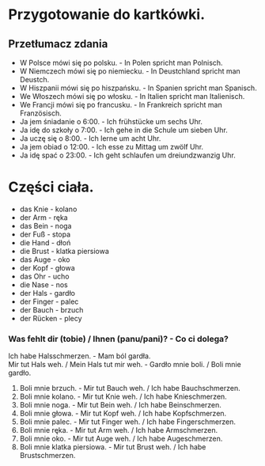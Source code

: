 # Przygotowanie do kartkówki.
## Przetłumacz zdania
- W Polsce mówi się po polsku. - In Polen spricht man Polnisch.
- W Niemczech mówi się po niemiecku. - In Deustchland spricht man Deustch.
- W Hiszpanii mówi się po hiszpańsku. - In Spanien spricht man Spanisch.
- We Włoszech mówi się po włosku. - In Italien spricht man Italienisch.
- We Francji mówi się po francusku. - In Frankreich spricht man Französisch.
- Ja jem śniadanie o 6:00. - Ich frühstücke um sechs Uhr.
- Ja idę do szkoły o 7:00. - Ich gehe in die Schule um sieben Uhr.
- Ja uczę się o 8:00. - Ich lerne um acht Uhr.
- Ja jem obiad o 12:00. - Ich esse zu Mittag um zwölf Uhr.
- Ja idę spać o 23:00. - Ich geht schlaufen um dreiundzwanzig Uhr.
# Części ciała.
- das Knie - kolano
- der Arm - ręka
- das Bein - noga
- der Fuß - stopa
- die Hand - dłoń
- die Brust - klatka piersiowa
- das Auge - oko
- der Kopf - głowa
- das Ohr - ucho
- die Nase - nos
- der Hals - gardło
- der Finger - palec
- der Bauch - brzuch
- der Rücken - plecy
### Was fehlt dir (tobie) / Ihnen (panu/pani)? - Co ci dolega?
Ich habe Halsschmerzen. - Mam ból gardła.  
Mir tut Hals weh. / Mein Hals tut mir weh. - Gardło mnie boli. / Boli mnie gardło.
1. Boli mnie brzuch. - Mir tut Bauch weh. / Ich habe Bauchschmerzen.
2. Boli mnie kolano. - Mir tut Knie weh. / Ich habe Knieschmerzen.
3. Boli mnie noga. - Mir tut Bein weh. / Ich habe Beinschmerzen.
4. Boli mnie głowa. - Mir tut Kopf weh. / Ich habe Kopfschmerzen.
5. Boli mnie palec. - Mir tut Finger weh. / Ich habe Fingerschmerzen.
6. Boli mnie ręka. - Mir tut Arm weh. /  Ich habe Armschmerzen.
7. Boli mnie oko. - Mir tut Auge weh. / Ich habe Augeschmerzen.
8. Boli mnie klatka piersiowa. - Mir tut Brust weh. / Ich habe Brustschmerzen.
